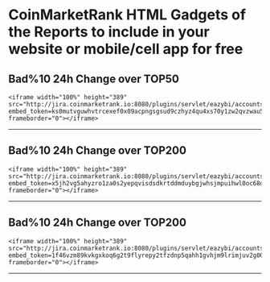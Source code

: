 # CoinMarketRank HTML Gadgets of the Reports to include in your website or mobile/cell app for free
## Bad%10 24h Change over TOP50
```
<iframe width="100%" height="389" src="http://jira.coinmarketrank.io:8080/plugins/servlet/eazybi/accounts/3/embed/report/14?embed_token=ks0mutvguwhvtrcexef0x09acpngsgsud9czhyz4qu4xs70y1zw2qvzwau58" frameborder="0"></iframe>
```
---
## Bad%10 24h Change over TOP200
```
<iframe width="100%" height="389" src="http://jira.coinmarketrank.io:8080/plugins/servlet/eazybi/accounts/3/embed/report/13?embed_token=x5jh2vg5ahyzro1za0s2yepqvisdsdkrtddmduybgjwhsjmpuihwl0oc68d1" frameborder="0"></iframe>
```
---
## Bad%10 24h Change over TOP200
```
<iframe width="100%" height="389" src="http://jira.coinmarketrank.io:8080/plugins/servlet/eazybi/accounts/3/embed/report/12?embed_token=1f46vzm89kvkgxkoq6g2t9flyrepy2tfzdnp5qahh1gvhjm9lrimjuv2g004" frameborder="0"></iframe>
```
---
